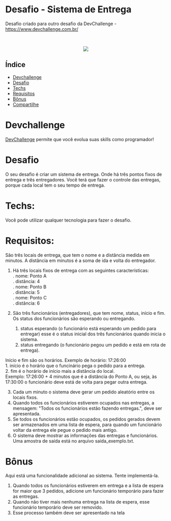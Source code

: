 # Desafio - Sistema de Entrega
Desafio criado para outro desafio da DevChallenge - https://www.devchallenge.com.br/

<br />
<p align="center">
  <a href="http://www.freepik.com">
    <img src="https://image.freepik.com/free-photo/delivery-uniform-boy-work-courier_1368-6381.jpg" >
  </a>
</p>

## Índice

* [Devchallenge](#devchallenge) 
* [Desafio](#desafio)
* [Techs](#techs)
* [Requisitos](#requisitos)
* [Bônus](#bônus)
* [Compartilhe](#compartilhe)

# Devchallenge
<a href="https://devchallenge.now.sh/"> DevChallenge</a> permite que você evolua suas skills como programador!

# Desafio
O seu desafio é criar um sistema de entrega. Onde há três pontos fixos de entrega e três entregadores.
Você terá que fazer o controle das entregas, porque cada local tem o seu tempo de entrega.

# Techs: 
Você pode utilizar qualquer tecnologia para fazer o desafio.

# Requisitos: 
São três locais de entrega, que tem o nome e a distância medida em minutos. A distância em minutos é a soma de ida e volta do entregador.
1. Há três locais fixos de entrega com as seguintes características: <br/>
  . nome: Ponto A <br/>
  . distância: 4 <br/>
  . nome: Ponto B <br/>
  . distância: 5 <br/>
  . nome: Ponto C <br/>
  . distância: 6 <br/>
  
2. São três funcionários (entregadores), que tem nome, status, início e fim. <br/>
Os status dos funcionários são esperando ou entregando. <br/>
    1. status esperando (o funcionário está esperando um pedido para entregar) esse é o status inicial dos três funcionários quando inicia o sistema. <br/>
    2. status entregando (o funcionário pegou um pedido e está em rota de entrega). <br/>
    
Início e fim são os horários. Exemplo de horário: 17:26:00 <br/>
    1. início é o horário que o funcinário pega o pedido para a entrega. <br/>
    2. fim é o horário de início mais a distância do local. <br/>
    Exemplo: 17:26:00 + 4 minutos que é a distância do Ponto A, ou seja, às 17:30:00 o funcionário deve está de volta para pegar outra entrega.<br/>
  
3. Cada um minuto o sistema deve gerar um pedido aleatório entre os locais fixos. <br/>
4. Quando todos os funcionários estiverem ocupados nas entregas, a mensagem: "Todos os funcionários estão fazendo entregas.", deve ser apresentada. <br/>
5. Se todos os funcionários estão ocupados, os pedidos gerados devem ser armazenados em uma lista de espera, para quando um funcionário voltar da entrega ele pegue o pedido mais antigo. <br/>
6. O sistema deve mostrar as informações das entregas e funcionários. <br/>
Uma amostra de saída está no arquivo saida_exemplo.txt.<br/>

# Bônus

Aqui está uma funcionalidade adicional ao sistema. Tente implementá-la. <br/>

1. Quando todos os funcionários estiverem em entrega e a lista de espera for maior que 3 pedidos, adicione um funcionário temporário para fazer as entregas.<br/>
2. Quando não tiver mais nenhuma entrega na lista de espera, esse funcionário temporário deve ser removido.
3. Esse processo também deve ser apresentado na tela








